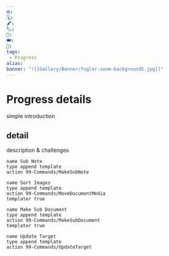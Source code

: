 ```yaml
---
🌐: 
🗓️: 
🖋️: 
🏷️: 
🎫: 
🎟️: 
🔖: 
tags: 
 - Progress
alias: 
banner: "![[Gallery/Banner/fogler-zoom-background5.jpg]]"
---
```


# Progress details
simple introduction

## detail
description & challenges


```button
name Sub Note
type append template
action 99-Commands/MakeSubNote
```
```button
name Sort Images
type append template
action 99-Commands/MoveDocumentMedia
templater true
```
```button
name Make Sub Document
type append template
action 99-Commands/MakeSubDocument
templater true
```
```button
name Update Target
type append template
action 99-Commands/UpdateTarget
```